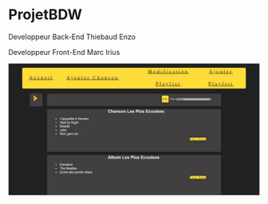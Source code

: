 # ProjetBDW

Developpeur Back-End Thiebaud Enzo


Developpeur Front-End Marc Irius


![Texte alternatif](image2.png "Image")
